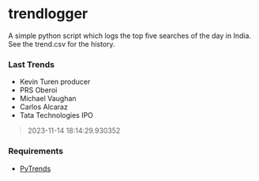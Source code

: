 # trendlogger
A simple python script which logs the top five searches of the day in India.<br>See the trend.csv for the history.<br>

<!-- Last Trends -->
### Last Trends
* Kevin Turen producer
* PRS Oberoi
* Michael Vaughan
* Carlos Alcaraz
* Tata Technologies IPO
> 2023-11-14 18:14:29.930352

<!-- Requirements -->
### Requirements
* [PyTrends](https://github.com/dreyco676/pytrends)
